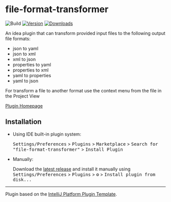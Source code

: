 # file-format-transformer

![Build](https://github.com/astrapi69/file-format-transformer/workflows/Build/badge.svg)
[![Version](https://img.shields.io/jetbrains/plugin/v/com.github.astrapi69.fileformattransformer.svg)](https://plugins.jetbrains.com/plugin/com.github.astrapi69.fileformattransformer)
[![Downloads](https://img.shields.io/jetbrains/plugin/d/com.github.astrapi69.fileformattransformer.svg)](https://plugins.jetbrains.com/plugin/com.github.astrapi69.fileformattransformer)

<!-- Plugin description -->

An idea plugin that can transform provided input files to the following output file formats:

* json to yaml
* json to xml
* xml to json
* properties to yaml
* properties to xml
* yaml to properties
* yaml to json

For transform a file to another format use the context menu from the file in the Project View

[Plugin Homepage](https://plugins.jetbrains.com/plugin/20994-file-format-transformer)
<!-- Plugin description end -->

## Installation

- Using IDE built-in plugin system:

  <kbd>Settings/Preferences</kbd> > <kbd>Plugins</kbd> > <kbd>Marketplace</kbd> > <kbd>Search for "file-format-transformer"</kbd> >
  <kbd>Install Plugin</kbd>

- Manually:

  Download the [latest release](https://github.com/astrapi69/file-format-transformer/releases/latest) and install it manually using
  <kbd>Settings/Preferences</kbd> > <kbd>Plugins</kbd> > <kbd>⚙️</kbd> > <kbd>Install plugin from disk...</kbd>


---
Plugin based on the [IntelliJ Platform Plugin Template][template].

[template]: https://github.com/JetBrains/intellij-platform-plugin-template

